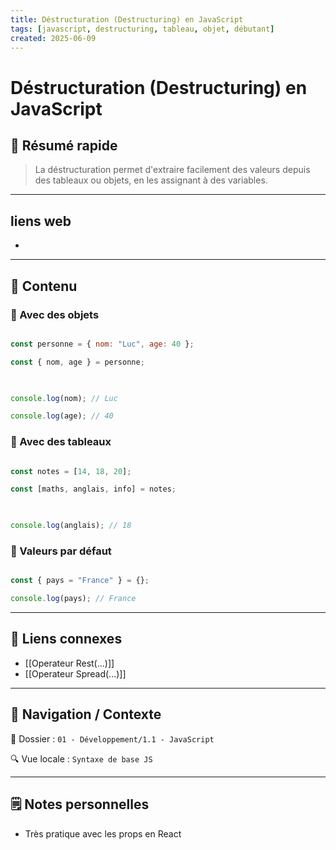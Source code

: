 ```yaml
---
title: Déstructuration (Destructuring) en JavaScript
tags: [javascript, destructuring, tableau, objet, débutant]
created: 2025-06-09
---
```


# Déstructuration (Destructuring) en JavaScript

## 🧠 Résumé rapide

> La déstructuration permet d'extraire facilement des valeurs depuis des tableaux ou objets, en les assignant à des variables.

---
## liens web

* 

---

## 📌 Contenu

### 📍 Avec des objets

```js

const personne = { nom: "Luc", age: 40 };

const { nom, age } = personne;

  

console.log(nom); // Luc

console.log(age); // 40

```

### 📍 Avec des tableaux

```js

const notes = [14, 18, 20];

const [maths, anglais, info] = notes;

  

console.log(anglais); // 18

```

### 📍 Valeurs par défaut

```js

const { pays = "France" } = {};

console.log(pays); // France

```

---

## 🔗 Liens connexes

- [[Operateur Rest(...)]]
- [[Operateur Spread(...)]]

---

## 🧭 Navigation / Contexte

📂 Dossier : `01 - Développement/1.1 - JavaScript`  

🔍 Vue locale : `Syntaxe de base JS`

---

## 🗒️ Notes personnelles

- Très pratique avec les props en React